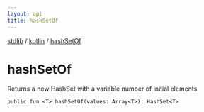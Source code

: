 ```yaml
---
layout: api
title: hashSetOf
---
```

[stdlib](../index.html) / [kotlin](index.html) / [hashSetOf](hashSetOf.html)

# hashSetOf
Returns a new HashSet with a variable number of initial elements
```
public fun <T> hashSetOf(values: Array<T>): HashSet<T>
```
